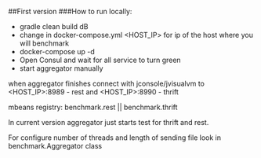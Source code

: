 ##First version
###How to run locally:
* gradle clean build dB
* change in docker-compose.yml \<HOST_IP\> for ip of the host where you will benchmark
* docker-compose up -d
* Open Consul and wait for all service to turn green
* start aggregator manually 
 
when aggregator finishes connect with jconsole/jvisualvm to \<HOST_IP>\:8989 - rest and \<HOST_IP>\:8990 - thrift 

mbeans registry: benchmark.rest || benchmark.thrift 

In current version aggregator just starts test for thrift and rest.

For configure number of threads and length of sending file look in benchmark.Aggregator class

